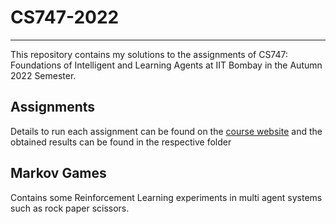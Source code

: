 # CS747-2022
------
This repository contains my solutions to the assignments of CS747: Foundations of Intelligent and Learning Agents at IIT Bombay in the Autumn 2022 Semester.

## Assignments
Details to run each assignment can be found on the [course website](https://www.cse.iitb.ac.in/~shivaram/teaching/cs747-a2022/index.html) and the obtained results can be found in the respective folder

## Markov Games
Contains some Reinforcement Learning experiments in multi agent systems such as rock paper scissors.
